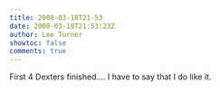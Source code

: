 ```yaml
---
title: 2008-03-18T21-53
date: 2008-03-18T21:53:23Z
author: Lee Turner
showtoc: false
comments: true
---
```


First 4 Dexters finished.... I have to say that I do like it.

